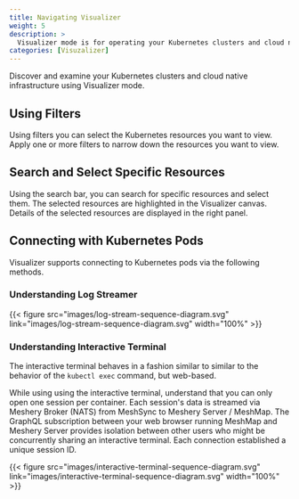 ```yaml
---
title: Navigating Visualizer
weight: 5
description: >
  Visualizer mode is for operating your Kubernetes clusters and cloud native infrastructure. 
categories: [Visuzalizer]
---
```


Discover and examine your Kubernetes clusters and cloud native infrastructure using Visualizer mode.

## Using Filters

Using filters you can select the Kubernetes resources you want to view. Apply one or more filters to narrow down the resources you want to view.

## Search and Select Specific Resources

Using the search bar, you can search for specific resources and select them. The selected resources are highlighted in the Visualizer canvas. Details of the selected resources are displayed in the right panel.

<!-- {{< figure src="images/visualizer-filters.png" link="images/visualizer-filters.png"  width="100%"  >}} -->

## Connecting with Kubernetes Pods

Visualizer supports connecting to Kubernetes pods via the following methods.

### Understanding Log Streamer

{{< figure src="images/log-stream-sequence-diagram.svg" link="images/log-stream-sequence-diagram.svg"  width="100%"  >}}

### Understanding Interactive Terminal

The interactive terminal behaves in a fashion similar to similar to the behavior of the `kubectl exec` command, but web-based.

While using using the interactive terminal, understand that you can only open one session per container.
Each session's data is streamed via Meshery Broker (NATS) from MeshSync to Meshery Server / MeshMap.
The GraphQL subscription between your web browser running MeshMap and Meshery Server provides isolation between other users who might be concurrently sharing an interactive terminal. Each connection established a unique session ID.

{{< figure src="images/interactive-terminal-sequence-diagram.svg" link="images/interactive-terminal-sequence-diagram.svg"  width="100%"  >}}
